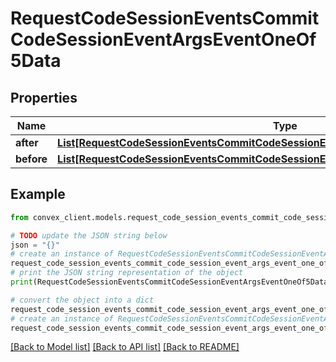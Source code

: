 # RequestCodeSessionEventsCommitCodeSessionEventArgsEventOneOf5Data


## Properties

Name | Type | Description | Notes
------------ | ------------- | ------------- | -------------
**after** | [**List[RequestCodeSessionEventsCommitCodeSessionEventArgsEventOneOf5DataAfterInner]**](RequestCodeSessionEventsCommitCodeSessionEventArgsEventOneOf5DataAfterInner.md) |  | 
**before** | [**List[RequestCodeSessionEventsCommitCodeSessionEventArgsEventOneOf5DataAfterInner]**](RequestCodeSessionEventsCommitCodeSessionEventArgsEventOneOf5DataAfterInner.md) |  | 

## Example

```python
from convex_client.models.request_code_session_events_commit_code_session_event_args_event_one_of5_data import RequestCodeSessionEventsCommitCodeSessionEventArgsEventOneOf5Data

# TODO update the JSON string below
json = "{}"
# create an instance of RequestCodeSessionEventsCommitCodeSessionEventArgsEventOneOf5Data from a JSON string
request_code_session_events_commit_code_session_event_args_event_one_of5_data_instance = RequestCodeSessionEventsCommitCodeSessionEventArgsEventOneOf5Data.from_json(json)
# print the JSON string representation of the object
print(RequestCodeSessionEventsCommitCodeSessionEventArgsEventOneOf5Data.to_json())

# convert the object into a dict
request_code_session_events_commit_code_session_event_args_event_one_of5_data_dict = request_code_session_events_commit_code_session_event_args_event_one_of5_data_instance.to_dict()
# create an instance of RequestCodeSessionEventsCommitCodeSessionEventArgsEventOneOf5Data from a dict
request_code_session_events_commit_code_session_event_args_event_one_of5_data_from_dict = RequestCodeSessionEventsCommitCodeSessionEventArgsEventOneOf5Data.from_dict(request_code_session_events_commit_code_session_event_args_event_one_of5_data_dict)
```
[[Back to Model list]](../README.md#documentation-for-models) [[Back to API list]](../README.md#documentation-for-api-endpoints) [[Back to README]](../README.md)


